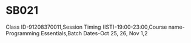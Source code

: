 # SB021
Class ID-91208370011,Session Timing (IST)-19:00-23:00,Course name-Programming Essentials,Batch Dates-Oct 25, 26, Nov 1,2
